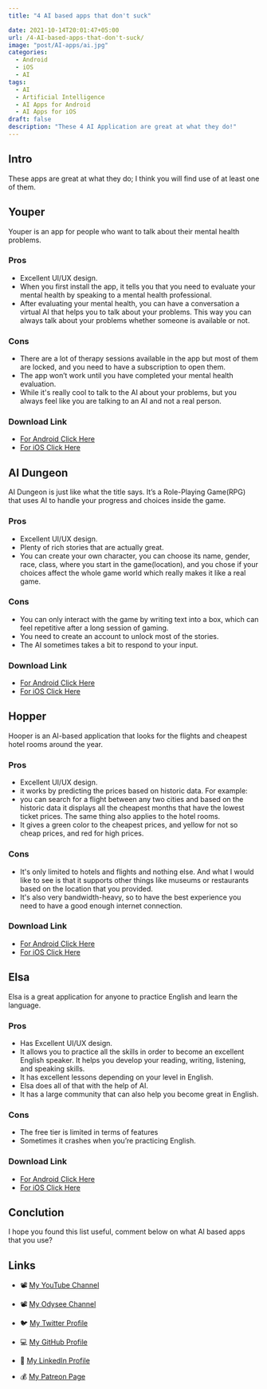 ```yaml
---
title: "4 AI based apps that don't suck"

date: 2021-10-14T20:01:47+05:00
url: /4-AI-based-apps-that-don't-suck/
image: "post/AI-apps/ai.jpg"
categories:
  - Android 
  - iOS
  - AI
tags:
  - AI
  - Artificial Intelligence
  - AI Apps for Android
  - AI Apps for iOS 
draft: false 
description: "These 4 AI Application are great at what they do!"
---
```


## Intro
These apps are great at what they do; I think you will find use of at least one of them.

## Youper
Youper is an app for people who want to talk about their mental health problems.

### Pros
- Excellent UI/UX design.
- When you first install the app, it tells you that you need to evaluate your mental health by speaking to a mental health professional. 
- After evaluating your mental health, you can have a conversation a virtual AI that helps you to talk about your problems. This way you can always talk about your problems whether someone is available or not.

### Cons
- There are a lot of therapy sessions available in the app but most of them are locked, and you need to have a subscription to open them.
- The app won’t work until you have completed your mental health evaluation.
- While it's really cool to talk to the AI about your problems, but you always feel like you are talking to an AI and not a real person.

### Download Link
- [For Android Click Here](https://play.google.com/store/apps/details?id=br.com.youper&hl=en&gl=US)
- [For iOS Click Here](https://apps.apple.com/us/app/youper-mental-health/id1060691513)

## AI Dungeon
AI Dungeon is just like what the title says. It’s a Role-Playing Game(RPG) that uses AI to handle your progress and choices inside the game. 

### Pros

- Excellent UI/UX design.
- Plenty of rich stories that are actually great.
- You can create your own character, you can choose its name, gender, race, class, where you start in the game(location), and you chose if your choices affect the whole game world which really makes it like a real game.

### Cons

- You can only interact with the game by writing text into a box, which can feel repetitive after a long session of gaming.
- You need to create an account to unlock most of the stories.
- The AI sometimes takes a bit to respond to your input.

### Download Link
- [For Android Click Here](https://play.google.com/store/apps/details?id=com.aidungeon&hl=en&gl=US)
- [For iOS Click Here](https://apps.apple.com/us/app/ai-dungeon/id1491268416)

## Hopper
Hooper is an AI-based application that looks for the flights and cheapest hotel rooms around the year.

### Pros

- Excellent UI/UX design.
- it works by predicting the prices based on historic data. For example:
- you can search for a flight between any two cities and based on the historic data it displays all the cheapest months that have the lowest ticket prices. The same thing also applies to the hotel rooms.
- It gives a green color to the cheapest prices, and yellow for not so cheap prices, and red for high prices.

### Cons

- It's only limited to hotels and flights and nothing else. And what I would like to see is that it supports other things like museums or restaurants based on the location that you provided.
- It's also very bandwidth-heavy, so to have the best experience you need to have a good enough internet connection.

### Download Link
- [For Android Click Here](https://play.google.com/store/apps/details?id=com.hopper.mountainview.play&hl=en&gl=US)
- [For iOS Click Here](https://apps.apple.com/us/app/hopper-flight-hotel-deals/id904052407)

## Elsa
Elsa is a great application for anyone to practice English and learn the language.

### Pros

- Has Excellent UI/UX design.
- It allows you to practice all the skills in order to become an excellent English speaker. It helps you develop your reading, writing, listening, and speaking skills.
- It has excellent lessons depending on your level in English.
- Elsa does all of that with the help of AI.
- It has a large community that can also help you become great in English.

### Cons

- The free tier is limited in terms of features
- Sometimes it crashes when you’re practicing English.

### Download Link
- [For Android Click Here](https://play.google.com/store/apps/details?id=us.nobarriers.elsa&hl=en&gl=US)
- [For iOS Click Here](https://apps.apple.com/us/app/elsa-learn-and-speak-english/id1083804886)


## Conclution
I hope you found this list useful, comment below on what AI based apps that you use?

## Links

- 📽 [My YouTube Channel](https://t.co/qNbPadCaHI?amp=1)

- 📽 [My Odysee Channel](https://odysee.com/$/invite/@CTRLplusA:7)

- 🐦 [My Twitter Profile](https://twitter.com/ahmedal_balochi)

- 💻 [My GitHub Profile](https://github.com/ahmed-al-balochi)

- 💼 [My LinkedIn Profile](https://www.linkedin.com/in/ahmed-al-balochi-b97b9b150/)

- 💰 [My Patreon Page](https://patreon.com/user?u=42792180)
